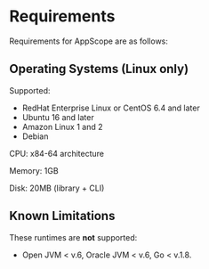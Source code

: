 # Requirements

Requirements for AppScope are as follows: 

## Operating Systems (Linux only)

Supported:

* RedHat Enterprise Linux or CentOS 6.4 and later
* Ubuntu 16 and later
* Amazon Linux 1 and 2
* Debian

CPU: x84-64 architecture 

Memory: 1GB

Disk: 20MB (library + CLI)

## Known Limitations 

These runtimes are **not** supported: 

* Open JVM < v.6, Oracle JVM < v.6, Go < v.1.8.

